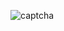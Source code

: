 ![captcha](https://github.com/landry161/simple-captcha/assets/10223725/f6f5187c-edff-49e0-85c5-f08300256495)
